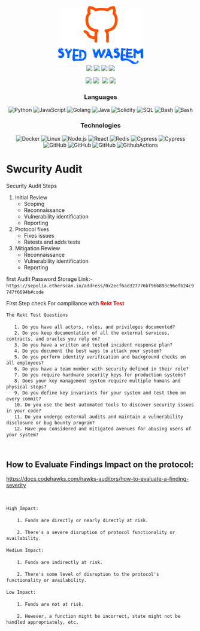 <p align="center" >
<div align="center" >
<img src="https://github.com/waseemofficial/DSA_Python/blob/main/Images/github_logo_blue.png"/>
</div>

<div align="center">
<a href="https://github.com/waseemofficial">
<img src="https://img.shields.io/badge/syed-waseem-93b023?&style=for-the-badge&logo=&logoColor=white"/></a>
<img src="https://img.shields.io/badge/gitlab-%23181717.svg?style=for-the-badge&logo=gitlab&logoColor=white"/>
<img src="https://img.shields.io/badge/Visual%20Studio%20Code-0078d7.svg?style=for-the-badge&logo=visual-studio-code&logoColor=white"/>
<img src="https://img.shields.io/badge/markdown-%23000000.svg?style=for-the-badge&logo=markdown&logoColor=white"/>
</div></p>


<div align="center">
<img src="https://img.shields.io/github/license/waseemofficial/{env.}.svg?style=flat"/> <img src="https://img.shields.io/github/stars/waseemofficial/{env.}.svg?colorB=orange&style=flat"/> <img sec="https://img.shields.io/github/languages/top/waseemofficial/{env.}.svg?style=flat"/> <img src="https://img.shields.io/github/languages/code-size/waseemofficial/{env.}.svg?style=flat"/> <img src="https://img.shields.io/github/issues-raw/waseemofficial/{env.}.svg?style=flat" />
</div>

<div align="center"> 

### Languages

![Python](https://img.shields.io/badge/-Python-000?&logo=Python)
![JavaScript](https://img.shields.io/badge/-JavaScript-000?&logo=JavaScript)
![Golang](https://img.shields.io/badge/-Golang-000?&logo=Go)
![Java](https://img.shields.io/badge/-Java-000?&logo=jdk)
![Solidity](https://img.shields.io/badge/-Solidity-000?&logo=Solidity)
![SQL](https://img.shields.io/badge/-SQL-000?&logo=MySQL)
![Bash](https://img.shields.io/badge/-Bash-000?&logo=gnu-bash&logoColor=white)
![Bash](https://img.shields.io/badge/-markdown-000?&logo=markdown)



### Technologies

![Docker](https://img.shields.io/badge/-Docker-000?&logo=Docker)
![Linux](https://img.shields.io/badge/-Linux-000?&logo=Linux)
![Node.js](https://img.shields.io/badge/-Node.js-000?&logo=node.js)
![React](https://img.shields.io/badge/-React-000?&logo=React)
![Redis](https://img.shields.io/badge/-Redis-000?&logo=Redis)
![Cypress](https://img.shields.io/badge/-Postman-000?&logo=Postman)
![Cypress](https://img.shields.io/badge/-Cypress-000?&logo=Cypress)
![GitHub](https://img.shields.io/badge/-GitHub-000?&logo=GitHub)
![GitHub](https://img.shields.io/badge/-Selenium-000?&logo=Selenium)
![GitHub](https://img.shields.io/badge/-Regex-000?&logo=Regex)
![GithubActions](https://img.shields.io/badge/-GithubActions-000?&logo=GithubActions)
</div>
<div align="left">
 
# Swcurity Audit 


</div>

Security Audit Steps

1. Initial Review
    - Scoping
    - Reconnaissance
    - Vulnerability identification
    - Reporting
2. Protocol fixes
    - Fixes issues
    - Retests and adds tests
3. Mitigation Rewiew
    - Reconnaissance
    - Vulnerability identification
    - Reporting  



first Audit Password Storage
Link:-`https://sepolia.etherscan.io/address/0x2ecf6ad327776bf966893c96efb24c9747f6694b#code`

First Step check For compiliance with <a style="color:red">__Rekt Test__</a>
```
The Rekt Test Questions

   1. Do you have all actors, roles, and privileges documented?
   2. Do you keep documentation of all the external services, contracts, and oracles you rely on?
   3. Do you have a written and tested incident response plan?
   4. Do you document the best ways to attack your system?
   5. Do you perform identity verification and background checks on all employees?
   6. Do you have a team member with security defined in their role?
   7. Do you require hardware security keys for production systems?
   8. Does your key management system require multiple humans and physical steps?
   9. Do you define key invariants for your system and test them on every commit?
   10. Do you use the best automated tools to discover security issues in your code?
   11. Do you undergo external audits and maintain a vulnerability disclosure or bug bounty program?
   12. Have you considered and mitigated avenues for abusing users of your system?
```

<br>

## How to Evaluate Findings Impact on the protocol:

https://docs.codehawks.com/hawks-auditors/how-to-evaluate-a-finding-severity

<br>

```
High Impact:

    1. Funds are directly or nearly directly at risk.

    2. There's a severe disruption of protocol functionality or availability.

Medium Impact:

    1. Funds are indirectly at risk.

    2. There's some level of disruption to the protocol's functionality or availability.

Low Impact:

    1. Funds are not at risk.

    2. However, a function might be incorrect, state might not be handled appropriately, etc.

```